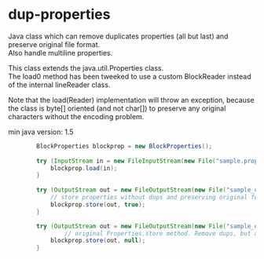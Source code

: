 # dup-properties
Java class which can remove duplicates properties (all but last) and preserve original file format.  
Also handle multiline properties.

This class extends the java.util.Properties class.  
The load0 method has been tweeked to use a custom BlockReader instead of the internal lineReader class.

Note that the load(Reader) implementation will throw an exception, because the class is byte[] oriented (and not char[]) to preserve any original characters without the encoding problem.

min java version: 1.5

```java
        BlockProperties blockprop = new BlockProperties();
        
        try (InputStream in = new FileInputStream(new File("sample.properties"))) {
            blockprop.load(in);
        }
        
        try (OutputStream out = new FileOutputStream(new File("sample_out.properties"))) {
            // store properties without dups and preserving original format
            blockprop.store(out, true);
        }

        try (OutputStream out = new FileOutputStream(new File("sample_out2.properties"))) {
        		// original Properties.store method. Remove dups, but all original format is lost, so as the properties order.
            blockprop.store(out, null);
        }


```
